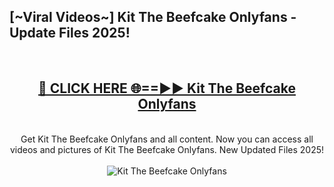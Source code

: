 <h2>[~Viral Videos~] Kit The Beefcake Onlyfans - Update Files 2025!</h2>
<br>
<div align="center">
<h2><a href="https://betterlinks.top/A2PfLJ" rel="nofollow">🔴 CLICK HERE 🌐==►► Kit The Beefcake Onlyfans</a></h2>
<br>
Get Kit The Beefcake Onlyfans and all content. Now you can access all videos and pictures of Kit The Beefcake Onlyfans. New Updated Files 2025!
<br>
<br>
<a href="https://betterlinks.top/A2PfLJ" rel="nofollow" data-target="animated-image.originalLink"><img src="https://i.ibb.co.com/WyWwxjT/player-gif2.gif" alt="Kit The Beefcake Onlyfans" style="max-width: 100%; display: inline-block;" data-target="animated-image.originalImage"></a>
</div>
<br>
